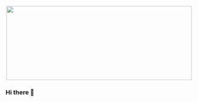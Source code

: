 <p align="center">
  <img width="500" height="200" src="https://i.pinimg.com/originals/25/41/41/25414161340b1ee4c7cf25fa55291cc1.jpg">
</p>

### Hi there 👋

<!--
**mdiogc/mdiogc** is a ✨ _special_ ✨ repository because its `README.md` (this file) appears on your GitHub profile.

Here are some ideas to get you started:

- 🔭 I’m currently working on ...
- 🌱 I’m currently learning ...
- 👯 I’m looking to collaborate on ...
- 🤔 I’m looking for help with ...
- 💬 Ask me about ...
- 📫 How to reach me: ...
- 😄 Pronouns: ...
- ⚡ Fun fact: ...
-->
